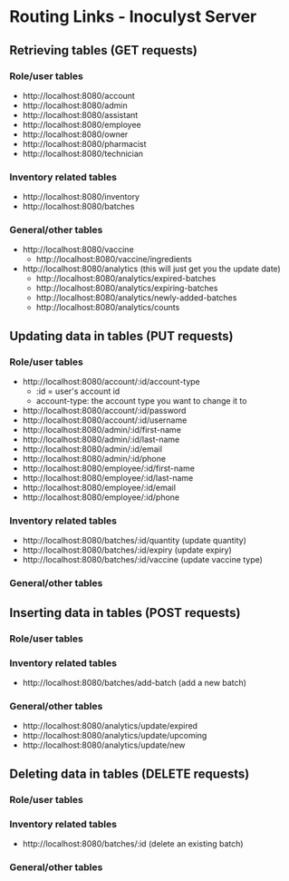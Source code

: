 # Routing Links - Inoculyst Server

## Retrieving tables (GET requests)
### Role/user tables
- http://localhost:8080/account
- http://localhost:8080/admin
- http://localhost:8080/assistant
- http://localhost:8080/employee
- http://localhost:8080/owner
- http://localhost:8080/pharmacist
- http://localhost:8080/technician

### Inventory related tables
- http://localhost:8080/inventory
- http://localhost:8080/batches

### General/other tables
- http://localhost:8080/vaccine
  - http://localhost:8080/vaccine/ingredients
- http://localhost:8080/analytics (this will just get you the update date)
  - http://localhost:8080/analytics/expired-batches
  - http://localhost:8080/analytics/expiring-batches
  - http://localhost:8080/analytics/newly-added-batches
  - http://localhost:8080/analytics/counts

## Updating data in tables (PUT requests)
### Role/user tables
- http://localhost:8080/account/:id/account-type
  - :id = user's account id
  - account-type: the account type you want to change it to
- http://localhost:8080/account/:id/password
- http://localhost:8080/account/:id/username
- http://localhost:8080/admin/:id/first-name
- http://localhost:8080/admin/:id/last-name
- http://localhost:8080/admin/:id/email
- http://localhost:8080/admin/:id/phone
- http://localhost:8080/employee/:id/first-name
- http://localhost:8080/employee/:id/last-name
- http://localhost:8080/employee/:id/email
- http://localhost:8080/employee/:id/phone

### Inventory related tables
- http://localhost:8080/batches/:id/quantity (update quantity)
- http://localhost:8080/batches/:id/expiry (update expiry)
- http://localhost:8080/batches/:id/vaccine (update vaccine type)

### General/other tables


## Inserting data in tables (POST requests)
### Role/user tables

### Inventory related tables
- http://localhost:8080/batches/add-batch (add a new batch)

### General/other tables
- http://localhost:8080/analytics/update/expired
- http://localhost:8080/analytics/update/upcoming
- http://localhost:8080/analytics/update/new


## Deleting data in tables (DELETE requests)
### Role/user tables

### Inventory related tables
- http://localhost:8080/batches/:id (delete an existing batch)

### General/other tables
